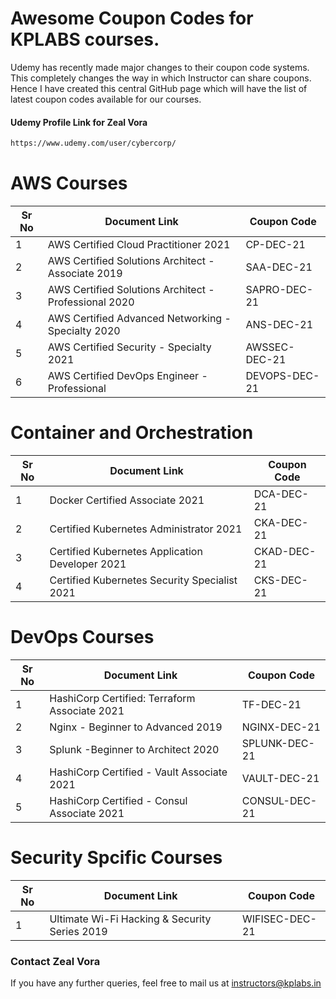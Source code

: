 # Awesome Coupon Codes for KPLABS courses.

Udemy has recently made major changes to their coupon code systems. This completely changes the way in which Instructor can share coupons. Hence I have created this central GitHub page which will have the list of latest coupon codes available for our courses.

#### Udemy Profile Link for Zeal Vora

```sh
https://www.udemy.com/user/cybercorp/
```

# AWS Courses 

| Sr No | Document Link | Coupon Code |
| ------ | ------ | ------ |
| 1 |AWS Certified Cloud Practitioner 2021 | CP-DEC-21 | 
| 2 |AWS Certified Solutions Architect - Associate  2019| SAA-DEC-21 |
| 3 |AWS Certified Solutions Architect - Professional 2020 | SAPRO-DEC-21 |
| 4 |AWS Certified Advanced Networking - Specialty 2020 | ANS-DEC-21 |
| 5 |AWS Certified Security - Specialty 2021 | AWSSEC-DEC-21 |
| 6 |AWS Certified DevOps Engineer - Professional | DEVOPS-DEC-21 |

# Container and Orchestration

| Sr No | Document Link | Coupon Code |
| ------ | ------ | ------ |
| 1 | Docker Certified Associate 2021 | DCA-DEC-21 | 
| 2 | Certified Kubernetes Administrator 2021 | CKA-DEC-21	 | 
| 3 | Certified Kubernetes Application Developer 2021 | CKAD-DEC-21 | 
| 4 | Certified Kubernetes Security Specialist 2021 | CKS-DEC-21| 

# DevOps Courses

| Sr No | Document Link | Coupon Code |
| ------ | ------ | ------ |
| 1 | HashiCorp Certified: Terraform Associate 2021 | TF-DEC-21 | 
| 2 | Nginx - Beginner to Advanced 2019 | NGINX-DEC-21 | 
| 3 | Splunk  -Beginner to Architect 2020 | SPLUNK-DEC-21 | 
| 4 | HashiCorp Certified - Vault Associate 2021 | VAULT-DEC-21 | 
| 5 | HashiCorp Certified - Consul Associate 2021 | CONSUL-DEC-21	 | 


# Security Spcific Courses

| Sr No | Document Link | Coupon Code |
| ------ | ------ | ------ |
| 1 | Ultimate Wi-Fi Hacking & Security Series 2019 | WIFISEC-DEC-21 | 


### Contact Zeal Vora
If you have any further queries, feel free to mail us at instructors@kplabs.in
